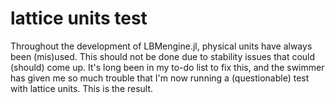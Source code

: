# lattice units test

Throughout the development of LBMengine.jl, physical units have always been (mis)used. This should not be done due to stability issues that could (should) come up. It's long been in my to-do list to fix this, and the swimmer has given me so much trouble that I'm now running a (questionable) test with lattice units. This is the result.
